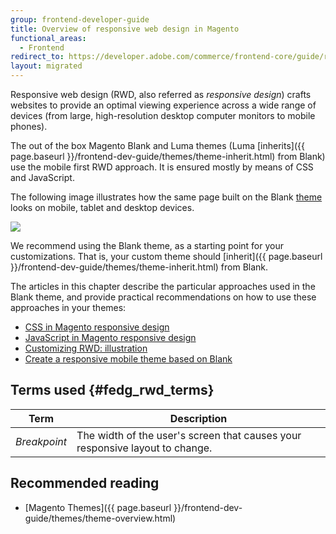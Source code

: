 ```yaml
---
group: frontend-developer-guide
title: Overview of responsive web design in Magento
functional_areas:
  - Frontend
redirect_to: https://developer.adobe.com/commerce/frontend-core/guide/responsive-design/
layout: migrated
---
```


Responsive web design (RWD, also referred as *responsive design*) crafts websites to provide an optimal viewing experience across a wide range of devices (from large, high-resolution desktop computer monitors to mobile phones).

The out of the box Magento Blank and Luma themes (Luma [inherits]({{ page.baseurl }}/frontend-dev-guide/themes/theme-inherit.html) from Blank) use the mobile first RWD approach. It is ensured mostly by means of CSS and JavaScript.

The following image illustrates how the same page built on the Blank [theme](https://glossary.magento.com/theme) looks on mobile, tablet and desktop devices.

![]({{site.baseurl}}/common/images/css_responsive1.jpg)

We recommend using the Blank theme, as a starting point for your customizations. That is, your custom theme should [inherit]({{ page.baseurl }}/frontend-dev-guide/themes/theme-inherit.html) from Blank.

The articles in this chapter describe the particular approaches used in the Blank theme, and provide practical recommendations on how to use these approaches in your themes:

-  [CSS in Magento responsive design]
-  [JavaScript in Magento responsive design]
-  [Customizing RWD: illustration]
-  [Create a responsive mobile theme based on Blank]

## Terms used {#fedg_rwd_terms}

Term | Description
------------ | -------------
*Breakpoint* | The width of the user's screen that causes your responsive layout to change.

## Recommended reading

-  [Magento Themes]({{ page.baseurl }}/frontend-dev-guide/themes/theme-overview.html)

[CSS in Magento responsive design]: {{page.baseurl}}/frontend-dev-guide/responsive-web-design/rwd_css.html
[JavaScript in Magento responsive design]: {{page.baseurl}}/frontend-dev-guide/responsive-web-design/rwd_js.html
[Customizing RWD: illustration]: {{page.baseurl}}/frontend-dev-guide/responsive-web-design/rwd_practice.html
[Create a responsive mobile theme based on Blank]: {{page.baseurl}}/frontend-dev-guide/responsive-web-design/rwd_mobile.html
